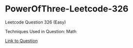 # PowerOfThree-Leetcode-326

Leetcode Question 326 (Easy)

Techniques Used in Question:
Math

[Link to Question](https://leetcode.com/problems/power-of-three/)
